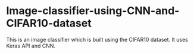 # Image-classifier-using-CNN-and-CIFAR10-dataset
This is an image classifier which is built using the CIFAR10 dataset. It uses Keras API and CNN.
